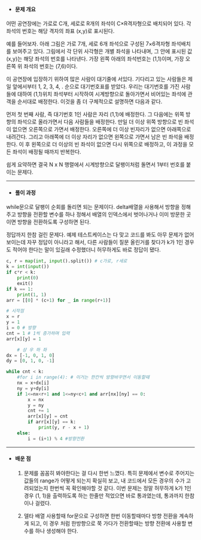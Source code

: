 - #### 문제 개요

어떤 공연장에는 가로로 C개, 세로로 R개의 좌석이 C×R격자형으로 배치되어 있다. 각 좌석의 번호는 해당 격자의 좌표 (x,y)로 표시된다. 

예를 들어보자. 아래 그림은 가로 7개, 세로 6개 좌석으로 구성된 7×6격자형 좌석배치를 보여주고 있다. 그림에서 각 단위 사각형은 개별 좌석을 나타내며, 그 안에 표시된 값 (x,y)는 해당 좌석의 번호를 나타낸다. 가장 왼쪽 아래의 좌석번호는 (1,1)이며, 가장 오른쪽 위 좌석의 번호는 (7,6)이다.

이 공연장에 입장하기 위하여 많은 사람이 대기줄에 서있다. 기다리고 있는 사람들은 제일 앞에서부터 1, 2, 3, 4, . 순으로 대기번호표를 받았다. 우리는 대기번호를 가진 사람들에 대하여 (1,1)위치 좌석부터 시작하여 시계방향으로 돌아가면서 비어있는 좌석에 관객을 순서대로 배정한다. 이것을 좀 더 구체적으로 설명하면 다음과 같다.

먼저 첫 번째 사람, 즉 대기번호 1인 사람은 자리 (1,1)에 배정한다. 그 다음에는 위쪽 방향의 좌석으로 올라가면서 다음 사람들을 배정한다. 만일 더 이상 위쪽 방향으로 빈 좌석이 없으면 오른쪽으로 가면서 배정한다. 오른쪽에 더 이상 빈자리가 없으면 아래쪽으로 내려간다. 그리고 아래쪽에 더 이상 자리가 없으면 왼쪽으로 가면서 남은 빈 좌석을 배정한다. 이 후 왼쪽으로 더 이상의 빈 좌석이 없으면 다시 위쪽으로 배정하고, 이 과정을 모든 좌석이 배정될 때까지 반복한다.

쉽게 요약하면 결국 N x N 행렬에서 시계방향으로 달팽이처럼 돌면서 1부터 번호를 붙이는 문제다. 

----

- #### 풀이 과정

while문으로 달팽이 순회를 돌리면 되는 문제이다. delta배열을 사용해서 방향을 정해주고 방향을 전환할 변수를 하나 정해서 배열의 인덱스에서 벗어나거나 이미 방문한 곳이면 방향을 전환하도록 구성하면 된다.

정답까지 한참 걸린 문제다. 예제 테스트케이스는 다 맞고 코드를 봐도 아무 문제가 없어 보이는데 자꾸 정답이 아니라고 해서, 다른 사람들이 질문 올린거를 찾다가 k가 1인 경우도 적어야 한다는 말이 있길래 수정했더니 허무하게도 바로 정답이 됐다. 

```python
c, r = map(int, input().split()) # c가로, r세로
k = int(input())
if c*r < k:
    print(0)
    exit()
if k == 1:
    print(1, 1)
arr = [[0] * (c+1) for _ in range(r+1)]

# 시작점
x = r
y = 1
i = 0 # 방향
cnt = 1 # 1씩 증가하며 입력
arr[x][y] = 1

    # 상 우 하 좌
dx = [-1, 0, 1, 0]
dy = [0, 1, 0, -1]

while cnt < k:
    #for i in range(4): # 이거는 한칸씩 방향바꾸면서 이동할때
    nx = x+dx[i]
    ny = y+dy[i]
    if 1<=nx<r+1 and 1<=ny<c+1 and arr[nx][ny] == 0:
        x = nx
        y = ny
        cnt += 1
        arr[x][y] = cnt
        if arr[x][y] == k:
            print(y, r - x + 1)
    else:
        i = (i+1) % 4 #방향전환
```

-----

- #### 배운 점
  
  1. 문제를 꼼꼼히 봐야한다는 걸 다시 한번 느꼈다. 특히 문제에서 변수로 주어지는 값들의 range가 어떻게 되는지 확실히 보고, 내 코드에서 모든 경우의 수가 고려되었는지 한번씩 꼭 확인해야할 것 같다. 이번 문제는 정말 허무하게 k가 1인 경우 (1, 1)을 출력하도록 하는 한줄만 적었으면 바로 통과였는데, 통과까지 한참이나 걸렸다. 
  
  2. 델타 배열 사용할때 for문으로 구성하면 한번 이동할때마다 방향 전환을 계속하게 되고, 이 경우 처럼 한방향으로 쭉 가다가 전환할때는 방향 전환에 사용할 변수를 하나 생성해야 한다. 
